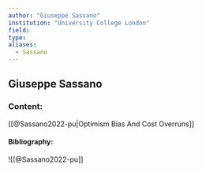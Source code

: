 ```yaml
---
author: "Giuseppe Sassano"
institution: "University College London"
field:
type:
aliases:
  - Sassano
---
```


## Giuseppe Sassano

### Content:
[[@Sassano2022-pu|Optimism Bias And Cost Overruns]]

#### Bibliography:

![[@Sassano2022-pu]]